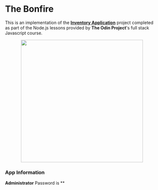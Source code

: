 # The Bonfire

This is an implementation of the <b><a href = "https://www.theodinproject.com/lessons/nodejs-inventory-application"> Inventory Application</a></b>
project completed as part of the Node.js lessons provided by <b>The Odin Project</b>'s full stack Javascript course.

<p align = "center"> <img src = "odin.png" width = "400" height = "400"> </p>

### App Information

**Administrator** Password is \*\*
